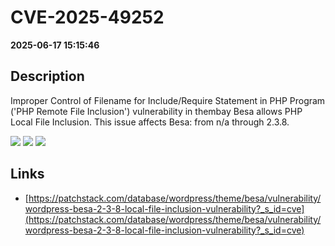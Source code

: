 # CVE-2025-49252

**2025-06-17 15:15:46**

## Description
Improper Control of Filename for Include/Require Statement in PHP Program ('PHP Remote File Inclusion') vulnerability in thembay Besa allows PHP Local File Inclusion. This issue affects Besa: from n/a through 2.3.8.

![](https://img.shields.io/static/v1?label=Score&message=8.1&color=red)
![](https://img.shields.io/static/v1?label=Severity&message=HIGH&color=red)
![](https://img.shields.io/static/v1?label=CWE&message=RFI&color=green)

## Links
- [https://patchstack.com/database/wordpress/theme/besa/vulnerability/wordpress-besa-2-3-8-local-file-inclusion-vulnerability?_s_id=cve](https://patchstack.com/database/wordpress/theme/besa/vulnerability/wordpress-besa-2-3-8-local-file-inclusion-vulnerability?_s_id=cve)
